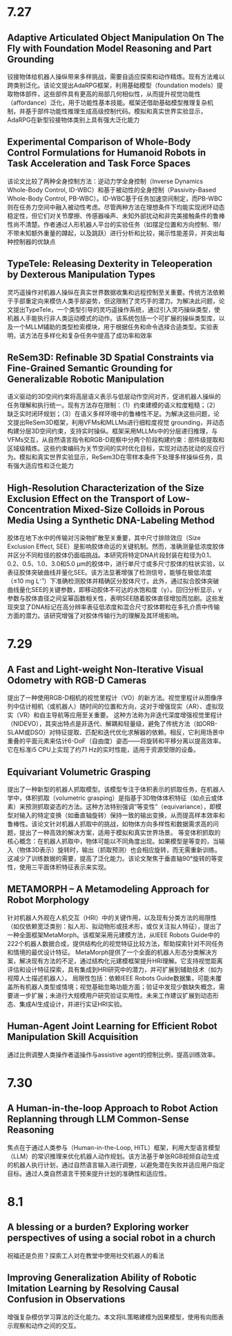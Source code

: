 # 7.27
## Adaptive Articulated Object Manipulation On The Fly with Foundation Model Reasoning and Part Grounding
铰接物体给机器人操纵带来多样挑战，需要自适应探索和动作精炼。现有方法难以跨类别泛化。该论文提出AdaRPG框架，利用基础模型（foundation models）提取物体部件，这些部件具有更高的局部几何相似性，从而提升视觉功能性（affordance）泛化，用于功能性基本技能。框架还借助基础模型推理复杂机制，并基于部件功能性推理生成高级控制代码。模拟和真实世界实验显示，AdaRPG在新型铰接物体类别上具有强大泛化能力

## Experimental Comparison of Whole-Body Control Formulations for Humanoid Robots in Task Acceleration and Task Force Spaces
该论文比较了两种全身控制方法：逆动力学全身控制（Inverse Dynamics Whole-Body Control, ID-WBC）和基于被动性的全身控制（Passivity-Based Whole-Body Control, PB-WBC）。ID-WBC基于任务加速空间制定，而PB-WBC则在任务力空间中融入被动性考虑。尽管两种方法在理想条件下均能实现闭环动态稳定性，但它们对关节摩擦、传感器噪声、未知外部扰动和非完美接触条件的鲁棒性尚不清楚。作者通过人形机器人平台的实验任务（如摆足位置和方向控制、带/不带未知额外重量的蹲起，以及跳跃）进行分析和比较，揭示性能差异，并突出每种控制器的优缺点

## TypeTele: Releasing Dexterity in Teleoperation by Dexterous Manipulation Types
灵巧遥操作对机器人操纵在真实世界数据收集和远程控制至关重要。传统方法依赖于手部重定向来模仿人类手部姿势，但这限制了灵巧手的潜力。为解决此问题，论文提出TypeTele，一个类型引导的灵巧遥操作系统，通过引入灵巧操纵类型，使机器人手能执行非人类运动模式的动作。该系统包括一个可扩展的操纵类型库，以及一个MLLM辅助的类型检索模块，用于根据任务和命令选择合适类型。实验表明，该方法在多样化和复杂任务中提高了成功率和效率

## ReSem3D: Refinable 3D Spatial Constraints via Fine-Grained Semantic Grounding for Generalizable Robotic Manipulation
语义驱动的3D空间约束将高层语义表示与低层动作空间对齐，促进机器人操纵的任务理解和执行统一。现有方法存在限制：（1）约束建模的语义粒度粗糙；（2）缺乏实时闭环规划；（3）在语义多样环境中的鲁棒性不足。为解决这些问题，论文提出ReSem3D框架，利用VFMs和MLLMs进行细粒度视觉 grounding，并动态构建分层3D空间约束，支持实时操纵。框架采用MLLMs中的分层递归推理，与VFMs交互，从自然语言指令和RGB-D观察中分两个阶段构建约束：部件级提取和区域级精炼。这些约束编码为关节空间的实时优化目标，实现对动态扰动的反应行为。模拟和真实世界实验显示，ReSem3D在零样本条件下处理多样操纵任务，具有强大适应性和泛化能力

## High-Resolution Characterization of the Size Exclusion Effect on the Transport of Low-Concentration Mixed-Size Colloids in Porous Media Using a Synthetic DNA-Labeling Method
胶体在地下水中的传输对污染物扩散至关重要，其中尺寸排除效应（Size Exclusion Effect, SEE）是影响胶体命运的关键机制。然而，准确测量低浓度胶体并区分不同粒径的胶体仍面临挑战。本研究将特定DNA片段封装在粒径为0.1、0.2、0.5、1.0、3.0和5.0 μm的胶体中，进行单尺寸或多尺寸胶体的柱状实验，以表征胶体突破曲线并量化SEE。该方法显著增强了检测信号，能够在极低浓度（≤10 mg L⁻¹）下准确检测胶体并精确区分胶体尺寸。此外，通过拟合胶体突破曲线量化SEE的关键参数，即移动胶体不可达的水饱和度（γ）。回归分析显示，γ参数与胶体直径之间呈幂函数相关性，表明SEE随着胶体直径增加而加剧。这些发现突显了DNA标记在高分辨率表征低浓度和混合尺寸胶体颗粒在多孔介质中传输方面的潜力。该研究增强了对胶体传输行为的理解及其环境影响。

# 7.29
## A Fast and Light-weight Non-Iterative Visual Odometry with RGB-D Cameras
提出了一种使用RGB-D相机的视觉里程计（VO）的新方法。视觉里程计从图像序列中估计相机（或机器人）随时间的位置和方向，这对于增强现实（AR）、虚拟现实（VR）和自主导航等应用至关重要。
这种方法称为非迭代深度增强视觉里程计（NIDEVO），其突出特点是非迭代、解耦和轻量级，避免了传统方法（如ORB-SLAM或DSO）对特征提取、匹配和迭代优化求解器的依赖。相反，它利用场景中重叠的平面元素来估计6-DoF（自由度）姿态——将旋转和平移分离以提高效率。它在标准i5 CPU上实现了约71 Hz的实时性能，适用于资源受限的设备。

## Equivariant Volumetric Grasping
提出了一种新型的机器人抓取模型。该模型专注于体积表示的抓取任务，在机器人学中，体积抓取（volumetric grasping）是指基于3D物体体积特征（如点云或体素）来预测抓取姿态的方法。这种方法特别强调“等变性”（equivariance），即模型对输入的特定变换（如垂直轴旋转）保持一致的输出变换，从而提高样本效率和鲁棒性。该论文针对机器人抓取中的挑战，如物体方向多样性和数据需求高的问题，提出了一种高效的解决方案，适用于模拟和真实世界场景。
等变体积抓取的核心概念：在机器人抓取中，物体可能以不同角度出现。如果模型是等变的，当输入（物体3D表示）旋转时，输出（抓取预测）也会相应旋转，而无需重新训练。这减少了训练数据的需要，提高了泛化能力。该论文聚焦于垂直轴90°旋转的等变性，使用三平面体积特征表示来实现。

## METAMORPH – A Metamodeling Approach for Robot Morphology
针对机器人外观在人机交互（HRI）中的关键作用，以及现有分类方法的局限性（如仅依赖宽泛类别：拟人形、拟动物形或技术形，或仅关注拟人特征），提出了一种全面框架MetaMorph。该框架采用元建模方法，从IEEE Robots Guide中的222个机器人数据合成，提供结构化的视觉特征比较方法，帮助探索针对不同任务和情境的最优设计特征。
MetaMorph提供了一个全面的机器人形态分类解决方案，解决现有方法的不足，通过结构化元建模框架提升HRI理解。它支持视觉距离评估和设计特征探索，具有集成到HRI研究中的潜力，并可扩展到辅助技术（如为视障人士描述机器人）。
局限性包括：依赖IEEE Robots Guide数据集，可能未覆盖所有机器人类型或情境；视觉基础忽略功能方面；验证中发现少数缺失概念，需要进一步扩展；未进行大规模用户研究验证实用性。未来工作建议扩展到动态形态、集成AI生成设计，并进行实证HRI实验。

## Human-Agent Joint Learning for Efficient Robot Manipulation Skill Acquisition
通过比例调整人类操作者遥操作与assistive agent的控制比例，提高训练效率。

# 7.30
## A Human-in-the-loop Approach to Robot Action Replanning through LLM Common-Sense Reasoning
焦点在于通过人类参与（Human-in-the-Loop, HITL）框架，利用大型语言模型（LLM）的常识推理来优化机器人动作规划。该方法基于单张RGB视频自动生成的机器人执行计划，通过自然语言输入进行调整，以避免潜在失败并适应用户指定目标。通过人类自然语言干预来提升计划的准确性和适应性。

# 8.1
## A blessing or a burden? Exploring worker perspectives of using a social robot in a church
祝福还是负担？探索工人对在教堂中使用社交机器人的看法

## Improving Generalization Ability of Robotic Imitation Learning by Resolving Causal Confusion in Observations
增强复杂模仿学习算法的泛化能力。本文将IL策略建模为因果模型，使用有向图表示观察和动作之间的交互。
